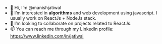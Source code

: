 - 👋 Hi, I’m @manishjatiwal
- 👀 I’m interested in **algorithms** and  web development using javascript. I usually work on ReactJs + NodeJs stack.
- 💞️ I’m looking to collaborate on projects related to ReactJs.
- 📫 You can reach me through my LinkedIn profile: https://www.linkedin.com/in/jatiwal
